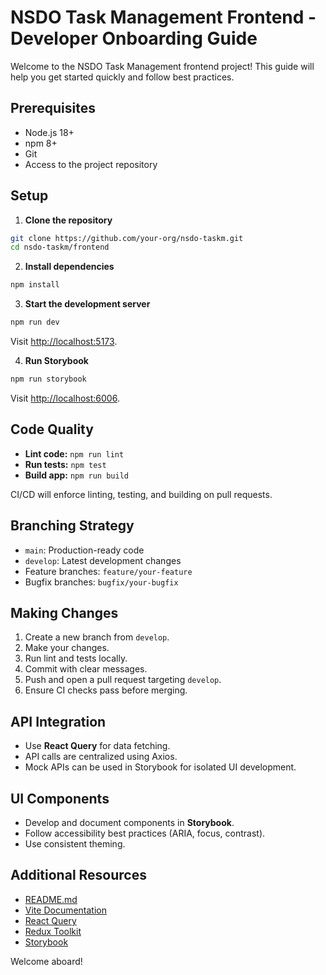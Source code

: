 # NSDO Task Management Frontend - Developer Onboarding Guide

Welcome to the NSDO Task Management frontend project! This guide will help you get started quickly and follow best practices.

## Prerequisites

- Node.js 18+
- npm 8+
- Git
- Access to the project repository

## Setup

1. **Clone the repository**

```bash
git clone https://github.com/your-org/nsdo-taskm.git
cd nsdo-taskm/frontend
```

2. **Install dependencies**

```bash
npm install
```

3. **Start the development server**

```bash
npm run dev
```

Visit [http://localhost:5173](http://localhost:5173).

4. **Run Storybook**

```bash
npm run storybook
```

Visit [http://localhost:6006](http://localhost:6006).

## Code Quality

- **Lint code:** `npm run lint`
- **Run tests:** `npm test`
- **Build app:** `npm run build`

CI/CD will enforce linting, testing, and building on pull requests.

## Branching Strategy

- `main`: Production-ready code
- `develop`: Latest development changes
- Feature branches: `feature/your-feature`
- Bugfix branches: `bugfix/your-bugfix`

## Making Changes

1. Create a new branch from `develop`.
2. Make your changes.
3. Run lint and tests locally.
4. Commit with clear messages.
5. Push and open a pull request targeting `develop`.
6. Ensure CI checks pass before merging.

## API Integration

- Use **React Query** for data fetching.
- API calls are centralized using Axios.
- Mock APIs can be used in Storybook for isolated UI development.

## UI Components

- Develop and document components in **Storybook**.
- Follow accessibility best practices (ARIA, focus, contrast).
- Use consistent theming.

## Additional Resources

- [README.md](./README.md)
- [Vite Documentation](https://vitejs.dev/)
- [React Query](https://react-query.tanstack.com/)
- [Redux Toolkit](https://redux-toolkit.js.org/)
- [Storybook](https://storybook.js.org/)

Welcome aboard!